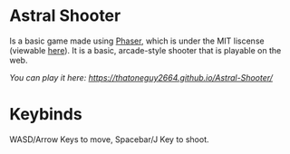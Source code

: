 # Astral Shooter
Is a basic game made using [Phaser](https://phaser.io/), which is under the MIT liscense (viewable [here](https://phaser.io/download/license)). It is a basic, arcade-style shooter that is playable on the web.

*You can play it here: https://thatoneguy2664.github.io/Astral-Shooter/*

# Keybinds
WASD/Arrow Keys to move, Spacebar/J Key to shoot.